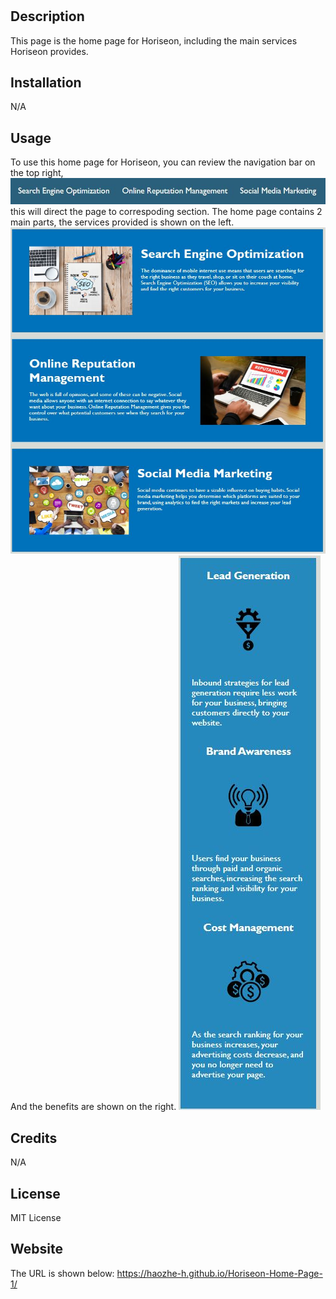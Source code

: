 # <Horiseon Home Page>

## Description

This page is the home page for Horiseon, including the main services Horiseon provides. 


## Installation

N/A

## Usage

To use this home page for Horiseon, you can review the navigation bar on the top right, ![nav bar](assets/images/navbar.JPG) this will direct the page to correspoding section. The home page contains 2 main parts, the services provided is shown on the left.![service](assets/images/service.JPG) And the benefits are shown on the right. ![benefit](assets/images/benefit.JPG)

## Credits

N/A

## License

MIT License

## Website
The URL is shown below:
https://haozhe-h.github.io/Horiseon-Home-Page-1/
